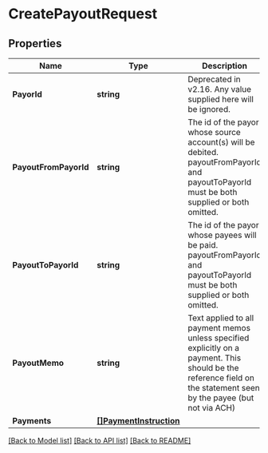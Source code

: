 # CreatePayoutRequest

## Properties

Name | Type | Description | Notes
------------ | ------------- | ------------- | -------------
**PayorId** | **string** | Deprecated in v2.16. Any value supplied here will be ignored. | [optional] 
**PayoutFromPayorId** | **string** | The id of the payor whose source account(s) will be debited. payoutFromPayorId and payoutToPayorId must be both supplied or both omitted. | [optional] 
**PayoutToPayorId** | **string** | The id of the payor whose payees will be paid. payoutFromPayorId and payoutToPayorId must be both supplied or both omitted. | [optional] 
**PayoutMemo** | **string** | Text applied to all payment memos unless specified explicitly on a payment. This should be the reference field on the statement seen by the payee (but not via ACH) | [optional] 
**Payments** | [**[]PaymentInstruction**](PaymentInstruction.md) |  | 

[[Back to Model list]](../README.md#documentation-for-models) [[Back to API list]](../README.md#documentation-for-api-endpoints) [[Back to README]](../README.md)


